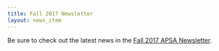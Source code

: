```yaml
---
title: Fall 2017 Newsletter
layout: news_item
---
```


Be sure to check out the latest news in the <a href="/assets/pdfs/2017-10-Newsletter.pdf">Fall 2017 APSA Newsletter</a>.
